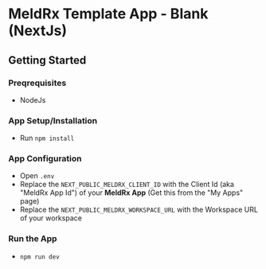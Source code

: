 # MeldRx Template App - Blank (NextJs)

## Getting Started

### Preqrequisites
- NodeJs
### App Setup/Installation
- Run `npm install`

### App Configuration
- Open `.env`
- Replace the `NEXT_PUBLIC_MELDRX_CLIENT_ID` with the Client Id (aka "MeldRx App Id") of your **MeldRx App** (Get this from the "My Apps" page)
- Replace the `NEXT_PUBLIC_MELDRX_WORKSPACE_URL` with the Workspace URL of your workspace
### Run the App
- `npm run dev`
